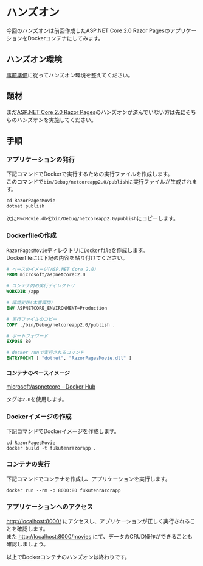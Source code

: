 # ハンズオン
今回のハンズオンは前回作成したASP.NET Core 2.0 Razor PagesのアプリケーションをDockerコンテナにしてみます。

## ハンズオン環境
[事前準備](../1_preparation/README.md)に従ってハンズオン環境を整えてください。

## 題材
まだ[ASP.NET Core 2.0 Razor Pages]()のハンズオンが済んでいない方は先にそちらのハンズオンを実施してください。

## 手順
### アプリケーションの発行
下記コマンドでDockerで実行するための実行ファイルを作成します。  
このコマンドで`bin/Debug/netcoreapp2.0/publish`に実行ファイルが生成されます。

```shell
cd RazorPagesMovie
dotnet publish
```

次に`MvcMovie.db`を`bin/Debug/netcoreapp2.0/publish`にコピーします。

### Dockerfileの作成
`RazorPagesMovie`ディレクトリに`Dockerfile`を作成します。  
Dockerfileには下記の内容を貼り付けてください。

```dockerfile
# ベースのイメージ(ASP.NET Core 2.0)
FROM microsoft/aspnetcore:2.0

# コンテナ内の実行ディレクトリ
WORKDIR /app

# 環境変数(本番環境)
ENV ASPNETCORE_ENVIRONMENT=Production

# 実行ファイルのコピー
COPY ./bin/Debug/netcoreapp2.0/publish .

# ポートフォワード
EXPOSE 80

# docker runで実行されるコマンド
ENTRYPOINT [ "dotnet", "RazorPagesMovie.dll" ]
```

#### コンテナのベースイメージ
[microsoft/aspnetcore - Docker Hub](https://hub.docker.com/r/microsoft/aspnetcore/)

タグは`2.0`を使用します。

### Dockerイメージの作成
下記コマンドでDockerイメージを作成します。

```shell
cd RazorPagesMovie
docker build -t fukutenrazorapp .
```

### コンテナの実行
下記コマンドでコンテナを作成し、アプリケーションを実行します。

```shell
docker run --rm -p 8000:80 fukutenrazorapp
```

### アプリケーションへのアクセス
[http://localhost:8000/](http://localhost:8000/) にアクセスし、アプリケーションが正しく実行されることを確認します。  
また [http://localhost:8000/movies](http://localhost:8000/movies) にて、データのCRUD操作ができることも確認しましょう。

以上でDockerコンテナのハンズオンは終わりです。
